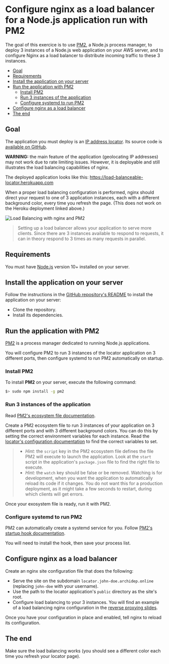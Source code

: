 # Configure nginx as a load balancer for a Node.js application run with PM2

The goal of this exercice is to use [PM2][pm2], a Node.js process manager, to
deploy 3 instances of a Node.js web application on your AWS server, and to
configure Nginx as a load balancer to distribute incoming traffic to these 3
instances.

<!-- START doctoc generated TOC please keep comment here to allow auto update -->
<!-- DON'T EDIT THIS SECTION, INSTEAD RE-RUN doctoc TO UPDATE -->


- [Goal](#goal)
- [Requirements](#requirements)
- [Install the application on your server](#install-the-application-on-your-server)
- [Run the application with PM2](#run-the-application-with-pm2)
  - [Install PM2](#install-pm2)
  - [Run 3 instances of the application](#run-3-instances-of-the-application)
  - [Configure systemd to run PM2](#configure-systemd-to-run-pm2)
- [Configure nginx as a load balancer](#configure-nginx-as-a-load-balancer)
- [The end](#the-end)

<!-- END doctoc generated TOC please keep comment here to allow auto update -->



## Goal

The application you must deploy is an [IP address locator][locator]. Its source
code is [available on GitHub][locator-repo].

**WARNING:** the main feature of the application (geolocating IP addresses) may
not work due to rate limiting issues. However, it is deployable and still
illustrates the load balancing capabilities of nginx.

The deployed application looks like this:
https://load-balanceable-locator.herokuapp.com

When a proper load balancing configuration is performed, nginx should direct
your request to one of 3 application instances, each with a different background
color, every time you refresh the page. (This does not work on the Heroku
deployment linked above.)

![Load Balancing with nginx and PM2](../images/load-balancing-ex.jpg)

> Setting up a load balancer allows your application to serve more clients.
> Since there are 3 instances available to respond to requests, it can in theory
> respond to 3 times as many requests in parallel.



## Requirements

You must have [Node.js][node] version 10+ installed on your server.



## Install the application on your server

Follow the instructions in the [GitHub repository's README][locator-readme] to
install the application on your server:

* Clone the repository.
* Install its dependencies.



## Run the application with PM2

[PM2][pm2] is a process manager dedicated to running Node.js applications.

You will configure PM2 to run 3 instances of the locator application on 3
different ports, then configure systemd to run PM2 automatically on startup.

### Install PM2

To install **PM2** on your server, execute the following command:

```bash
$> sudo npm install -g pm2
```

### Run 3 instances of the application

Read [PM2's ecosystem file documentation][pm2-ecosystem].

Create a PM2 ecosystem file to run 3 instances of your application on 3
different ports and with 3 different background colors. You can do this by
setting the correct environment variables for each instance. Read the [locator's
configuration documentation][locator-config] to find the correct variables to
set.

> * *Hint:* the `script` key in the PM2 ecosystem file defines the file PM2 will
>   execute to launch the application. Look at the `start` script in the
>   application's `package.json` file to find the right file to execute.
> * *Hint:* the `watch` key should be false or be removed. Watching is for
>   development, when you want the application to automatically reload its code
>   if it changes. You do not want this for a production deployment, as it might
>   take a few seconds to restart, during which clients will get errors.

Once your exosystem file is ready, run it with PM2.

### Configure systemd to run PM2

PM2 can automatically create a systemd service for you. Follow [PM2's startup
hook documentation][pm2-startup].

You will need to install the hook, then save your process list.



## Configure nginx as a load balancer

Create an nginx site configuration file that does the following:

* Serve the site on the subdomain `locator.john-doe.archidep.online` (replacing
  `john-doe` with your username).
* Use the path to the locator application's `public` directory as the site's
  root.
* Configure load balancing to your 3 instances. You will find an example of a
  load balancing nginx configuration in the [reverse proxying
  slides][nginx-slides].

Once you have your configuration in place and enabled, tell nginx to reload its
configuration.



## The end

Make sure the load balancing works (you should see a different color each time
you refresh your locator page).



[locator]: https://load-balanceable-locator.herokuapp.com
[locator-config]: https://github.com/MediaComem/load-balanceable-locator#configuration
[locator-readme]: https://github.com/MediaComem/load-balanceable-locator#readme
[locator-repo]: https://github.com/MediaComem/load-balanceable-locator
[nginx-slides]: https://mediacomem.github.io/comem-archidep/2020-2021/subjects/reverse-proxy/?home=MediaComem%2Fcomem-archidep%23readme#30
[node]: https://nodejs.org
[one-chat-room-ex]: ./one-chat-room-deployment.md
[pm2]: http://pm2.keymetrics.io
[pm2-ecosystem]: https://pm2.keymetrics.io/docs/usage/application-declaration/
[pm2-startup]: https://pm2.io/docs/runtime/guide/startup-hook/
